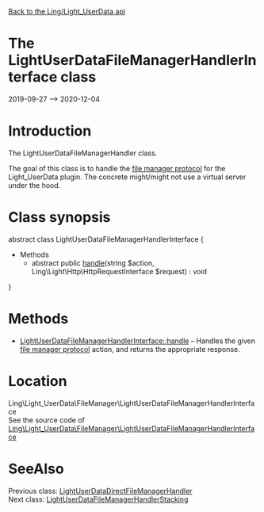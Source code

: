 [Back to the Ling/Light_UserData api](https://github.com/lingtalfi/Light_UserData/blob/master/doc/api/Ling/Light_UserData.md)



The LightUserDataFileManagerHandlerInterface class
================
2019-09-27 --> 2020-12-04






Introduction
============

The LightUserDataFileManagerHandler class.

The goal of this class is to handle the [file manager protocol](https://github.com/lingtalfi/TheBar/blob/master/discussions/file-manager-protocol.md) for the Light_UserData plugin.
The concrete might/might not use a virtual server under the hood.



Class synopsis
==============


abstract class <span class="pl-k">LightUserDataFileManagerHandlerInterface</span>  {

- Methods
    - abstract public [handle](https://github.com/lingtalfi/Light_UserData/blob/master/doc/api/Ling/Light_UserData/FileManager/LightUserDataFileManagerHandlerInterface/handle.md)(string $action, Ling\Light\Http\HttpRequestInterface $request) : void

}






Methods
==============

- [LightUserDataFileManagerHandlerInterface::handle](https://github.com/lingtalfi/Light_UserData/blob/master/doc/api/Ling/Light_UserData/FileManager/LightUserDataFileManagerHandlerInterface/handle.md) &ndash; Handles the given [file manager protocol](https://github.com/lingtalfi/TheBar/blob/master/discussions/file-manager-protocol.md) action, and returns the appropriate response.





Location
=============
Ling\Light_UserData\FileManager\LightUserDataFileManagerHandlerInterface<br>
See the source code of [Ling\Light_UserData\FileManager\LightUserDataFileManagerHandlerInterface](https://github.com/lingtalfi/Light_UserData/blob/master/FileManager/LightUserDataFileManagerHandlerInterface.php)



SeeAlso
==============
Previous class: [LightUserDataDirectFileManagerHandler](https://github.com/lingtalfi/Light_UserData/blob/master/doc/api/Ling/Light_UserData/FileManager/LightUserDataDirectFileManagerHandler.md)<br>Next class: [LightUserDataFileManagerHandlerStacking](https://github.com/lingtalfi/Light_UserData/blob/master/doc/api/Ling/Light_UserData/FileManager/LightUserDataFileManagerHandlerStacking.md)<br>
